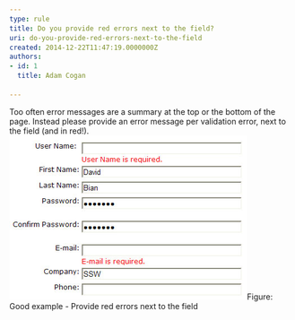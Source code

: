 ```yaml
---
type: rule
title: Do you provide red errors next to the field?
uri: do-you-provide-red-errors-next-to-the-field
created: 2014-12-22T11:47:19.0000000Z
authors:
- id: 1
  title: Adam Cogan

---
```


 Too often error messages are a summary at the top or the bottom of the page. Instead please provide an error message per validation error, next to the field (and in red!).​ ![](red-error.jpg)Figure: Good example - ​Provide red errors next to the field
